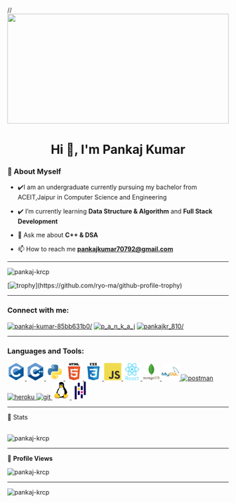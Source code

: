 //<img src="https://user-images.githubusercontent.com/81906340/182518938-ca6e6f5d-15d2-4fd7-8340-d576ce74001d.gif" height="250" width="100%"/>

<h1 align="center">Hi 👋, I'm Pankaj Kumar</h1>

<h3> 🌱 About Myself </h3>

- ✔️I am an undergraduate currently pursuing my bachelor from ACEIT,Jaipur in Computer Science and Engineering</h3>

- ✔️ I’m currently learning **Data Structure & Algorithm** and **Full Stack Development**

- 💬 Ask me about **C++ & DSA**

- 📫 How to reach me **pankajkumar70792@gmail.com**

<hr>


<p align="left"> <img src="https://komarev.com/ghpvc/?username=pankaj-krcp&label=Profile%20views&color=0e75b6&style=flat" alt="pankaj-krcp" /> </p>

[![trophy](https://github-profile-trophy.vercel.app/?username=Pankaj-krCP&amp;theme=dark&amp;)](https://github.com/ryo-ma/github-profile-trophy)

<hr>

<h3 align="left">Connect with me:</h3>
<p align="left">
<a href="https://linkedin.com/in/pankaj-kumar-85bb631b0/" target="blank"><img align="center" src="https://raw.githubusercontent.com/rahuldkjain/github-profile-readme-generator/master/src/images/icons/Social/linked-in-alt.svg" alt="pankaj-kumar-85bb631b0/" height="30" width="40" /></a>
<a href="https://www.hackerrank.com/p_a_n_k_a_j" target="blank"><img align="center" src="https://raw.githubusercontent.com/rahuldkjain/github-profile-readme-generator/master/src/images/icons/Social/hackerrank.svg" alt="p_a_n_k_a_j" height="30" width="40" /></a>
<a href="https://www.leetcode.com/pankajkr_810/" target="blank"><img align="center" src="https://raw.githubusercontent.com/rahuldkjain/github-profile-readme-generator/master/src/images/icons/Social/leet-code.svg" alt="pankajkr_810/" height="30" width="40" /></a>
</p>

<hr>

<h3 align="left">Languages and Tools:</h3>
<p align="left"> 
  <a href="https://www.cprogramming.com/" target="_blank" rel="noreferrer"> <img src="https://raw.githubusercontent.com/devicons/devicon/master/icons/c/c-original.svg" alt="c" width="40" height="40"/> </a> 
  <a href="https://www.w3schools.com/cpp/" target="_blank" rel="noreferrer"> <img src="https://raw.githubusercontent.com/devicons/devicon/master/icons/cplusplus/cplusplus-original.svg" alt="cplusplus" width="40" height="40"/> </a> 
  <a href="https://www.python.org" target="_blank" rel="noreferrer"> <img src="https://raw.githubusercontent.com/devicons/devicon/master/icons/python/python-original.svg" alt="python" width="40" height="40"/> </a>
  <a href="https://www.w3.org/html/" target="_blank" rel="noreferrer"> <img src="https://raw.githubusercontent.com/devicons/devicon/master/icons/html5/html5-original-wordmark.svg" alt="html5" width="40" height="40"/> </a>
  <a href="https://www.w3schools.com/css/" target="_blank" rel="noreferrer"> <img src="https://raw.githubusercontent.com/devicons/devicon/master/icons/css3/css3-original-wordmark.svg" alt="css3" width="40" height="40"/> </a> 
  <a href="https://developer.mozilla.org/en-US/docs/Web/JavaScript" target="_blank" rel="noreferrer"> <img src="https://raw.githubusercontent.com/devicons/devicon/master/icons/javascript/javascript-original.svg" alt="javascript" width="40" height="40"/> </a>
  <a href="https://reactjs.org/" target="_blank" rel="noreferrer"> <img src="https://raw.githubusercontent.com/devicons/devicon/master/icons/react/react-original-wordmark.svg" alt="react" width="40" height="40"/> </a>
  <a href="https://www.mongodb.com/" target="_blank" rel="noreferrer"> <img src="https://raw.githubusercontent.com/devicons/devicon/master/icons/mongodb/mongodb-original-wordmark.svg" alt="mongodb" width="40" height="40"/> </a> 
  <a href="https://www.mysql.com/" target="_blank" rel="noreferrer"> <img src="https://raw.githubusercontent.com/devicons/devicon/master/icons/mysql/mysql-original-wordmark.svg" alt="mysql" width="40" height="40"/> </a>
  <a href="https://postman.com" target="_blank" rel="noreferrer"> <img src="https://www.vectorlogo.zone/logos/getpostman/getpostman-icon.svg" alt="postman" width="40" height="40"/> </a> 
  <a href="https://heroku.com" target="_blank" rel="noreferrer"> <img src="https://www.vectorlogo.zone/logos/heroku/heroku-icon.svg" alt="heroku" width="40" height="40"/> </a> 
  <a href="https://git-scm.com/" target="_blank" rel="noreferrer"> <img src="https://www.vectorlogo.zone/logos/git-scm/git-scm-icon.svg" alt="git" width="40" height="40"/> </a> 
  <a href="https://www.linux.org/" target="_blank" rel="noreferrer"> <img src="https://raw.githubusercontent.com/devicons/devicon/master/icons/linux/linux-original.svg" alt="linux" width="40" height="40"/> </a>
  <a href="https://pandas.pydata.org/" target="_blank" rel="noreferrer"> <img src="https://raw.githubusercontent.com/devicons/devicon/2ae2a900d2f041da66e950e4d48052658d850630/icons/pandas/pandas-original.svg" alt="pandas" width="40" height="40"/> </a>
 </p>
 
<hr>
<p dir="auto"><g-emoji class="g-emoji" alias="signal_strength" fallback-src="https://github.githubassets.com/images/icons/emoji/unicode/1f4f6.png">📶</g-emoji> Stats<br><br></p>

<p><img src="https://github-readme-stats.vercel.app/api/top-langs?username=pankaj-krcp&show_icons=true&locale=en&layout=compact&amp;theme=dark&amp;" alt="pankaj-krcp" /></p>

<hr>

<p dir="auto"><g-emoji class="g-emoji" alias="seedling" fallback-src="https://github.githubassets.com/images/icons/emoji/unicode/1f331.png">🌱</g-emoji> <strong>Profile Views</strong>
<p><img src="https://github-readme-stats.vercel.app/api?username=pankaj-krcp&show_icons=true&locale=en&theme=nightowl" alt="pankaj-krcp" /></p>

<hr>
<p><img src="https://github-readme-streak-stats.herokuapp.com/?user=pankaj-krcp&theme=solarized-dark" alt="pankaj-krcp" /></p>



